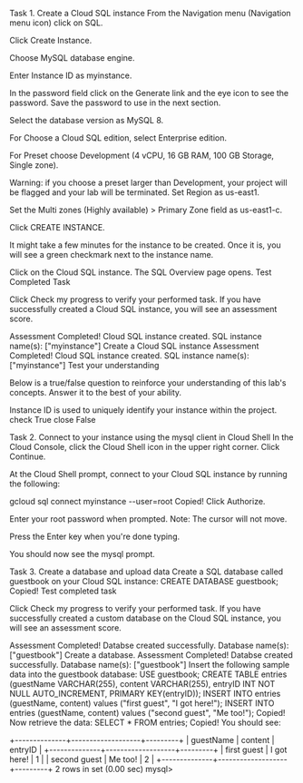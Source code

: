 Task 1. Create a Cloud SQL instance
From the Navigation menu (Navigation menu icon) click on SQL.

Click Create Instance.

Choose MySQL database engine.

Enter Instance ID as myinstance.

In the password field click on the Generate link and the eye icon to see the password. Save the password to use in the next section.

Select the database version as MySQL 8.

For Choose a Cloud SQL edition, select Enterprise edition.

For Preset choose Development (4 vCPU, 16 GB RAM, 100 GB Storage, Single zone).

Warning: if you choose a preset larger than Development, your project will be flagged and your lab will be terminated.
Set Region as us-east1.

Set the Multi zones (Highly available) > Primary Zone field as us-east1-c.

Click CREATE INSTANCE.

It might take a few minutes for the instance to be created. Once it is, you will see a green checkmark next to the instance name.

Click on the Cloud SQL instance. The SQL Overview page opens.
Test Completed Task

Click Check my progress to verify your performed task. If you have successfully created a Cloud SQL instance, you will see an assessment score.

Assessment Completed! Cloud SQL instance created. SQL instance name(s): ["myinstance"]
Create a Cloud SQL instance
Assessment Completed! Cloud SQL instance created. SQL instance name(s): ["myinstance"]
Test your understanding

Below is a true/false question to reinforce your understanding of this lab's concepts. Answer it to the best of your ability.


Instance ID is used to uniquely identify your instance within the project.
check
True
close
False

Task 2. Connect to your instance using the mysql client in Cloud Shell
In the Cloud Console, click the Cloud Shell icon in the upper right corner.
Click Continue.

At the Cloud Shell prompt, connect to your Cloud SQL instance by running the following:

gcloud sql connect myinstance --user=root
Copied!
Click Authorize.

Enter your root password when prompted. Note: The cursor will not move.

Press the Enter key when you're done typing.

You should now see the mysql prompt.

Task 3. Create a database and upload data
Create a SQL database called guestbook on your Cloud SQL instance:
CREATE DATABASE guestbook;
Copied!
Test completed task

Click Check my progress to verify your performed task. If you have successfully created a custom database on the Cloud SQL instance, you will see an assessment score.

Assessment Completed! Databse created successfully. Database name(s): ["guestbook"]
Create a database.
Assessment Completed! Databse created successfully. Database name(s): ["guestbook"]
Insert the following sample data into the guestbook database:
USE guestbook;
CREATE TABLE entries (guestName VARCHAR(255), content VARCHAR(255),
    entryID INT NOT NULL AUTO_INCREMENT, PRIMARY KEY(entryID));
    INSERT INTO entries (guestName, content) values ("first guest", "I got here!");
INSERT INTO entries (guestName, content) values ("second guest", "Me too!");
Copied!
Now retrieve the data:
SELECT * FROM entries;
Copied!
You should see:

+--------------+-------------------+---------+
| guestName    | content           | entryID |
+--------------+-------------------+---------+
| first guest  | I got here!       |       1 |
| second guest | Me too!           |       2 |
+--------------+-------------------+---------+
2 rows in set (0.00 sec)
mysql>
